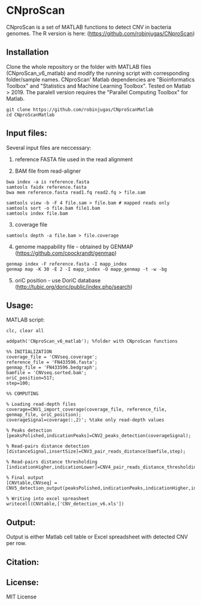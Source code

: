 # CNproScan
CNproScan is a set of MATLAB functions to detect CNV in bacteria genomes. 
The R version is here: (https://github.com/robinjugas/CNproScan)

## Installation
Clone the whole repository or the folder with MATLAB files (CNproScan_v6_matlab) and modify the running script with corresponding folder/sample names. 
CNproScan' Matlab dependencies are "Bioinformatics Toolbox" and "Statistics and Machine Learning Toolbox". Tested on Matlab > 2019. 
The paralell version requires the "Parallel Computing Toolbox" for Matlab. 

```
git clone https://github.com/robinjugas/CNproScanMatlab
cd CNproScanMatlab
```

## Input files:
Several input files are neccessary:

1. reference FASTA file used in the read alignment

2. BAM file from read-aligner
```
bwa index -a is reference.fasta
samtools faidx reference.fasta
bwa mem reference.fasta read1.fq read2.fq > file.sam

samtools view -b -F 4 file.sam > file.bam # mapped reads only
samtools sort -o file.bam file1.bam
samtools index file.bam
```
3. coverage file
```
samtools depth -a file.bam > file.coverage
```
4. genome mappability file - obtained by GENMAP (https://github.com/cpockrandt/genmap)
```
genmap index -F reference.fasta -I mapp_index
genmap map -K 30 -E 2 -I mapp_index -O mapp_genmap -t -w -bg
```

5. oriC position - use DoriC database (http://tubic.org/doric/public/index.php/search)

## Usage:
MATLAB script:
```
clc, clear all

addpath('CNproScan_v6_matlab'); %folder with CNproScan functions

%% INITIALIZATION
coverage_file = 'CNVseq.coverage';
reference_file = 'FN433596.fasta';
genmap_file = 'FN433596.bedgraph';
bamfile = 'CNVseq.sorted.bam';
oriC_position=517;
step=100;

%% COMPUTING

% Loading read-depth files
coverage=CNV1_import_coverage(coverage_file, reference_file, genmap_file, oriC_position);
coverageSignal=coverage(:,2)'; %take only read-depth values

% Peaks detection
[peaksPolished,indicationPeaks]=CNV2_peaks_detection(coverageSignal);

% Read-pairs distance detection
[distanceSignal,insertSize]=CNV3_pair_reads_distance(bamfile,step);

% Read-pairs distance thresholding
[indicationHigher,indicationLower]=CNV4_pair_reads_distance_thresholding(distanceSignal,insertSize);

% Final output
[CNVtable,CNVseq] = CNV5_detection_output(peaksPolished,indicationPeaks,indicationHigher,indicationLower,coverageSignal,reference_file);

% Writing into excel spreasheet
writecell(CNVtable,['CNV_detection_v6.xls'])
```

## Output:
Output is either Matlab cell table or Excel spreadsheet with detected CNV per row. 

## Citation:


## License:
MIT License